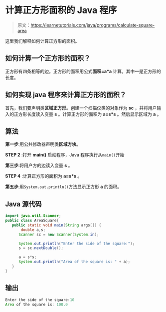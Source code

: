 # 计算正方形面积的 Java 程序

> 原文：<https://learnetutorials.com/java/programs/calculate-square-area>

这里我们解释如何计算正方形的面积。

## 如何计算一个正方形的面积？

正方形有四条相等的边。正方形的面积用公式**面积=a*a** 计算。其中**一**是正方形的长度。

## 如何实现 java 程序来计算正方形的面积？

首先，我们要声明类**区域正方形**。创建一个扫描仪类的对象作为 **sc** ，并将用户输入的正方形长度读入变量 **s** 。计算正方形的面积为 **a=s*s** 。然后显示区域为 **a** 。

## 算法

**第一步**:用公共修改器声明类**区域方块**。

**STEP 2** :打开 **main()** 启动程序，Java 程序执行从`main()`开始

**第三步**:将用户方的边读入变量 **s** 。

**STEP 4** :计算正方形的面积为 **a=s*s** 。

**第五步**:用`System.out.println()`方法显示正方形 **a** 的面积。

## Java 源代码

```java
import java.util.Scanner;
public class AreaSquare{
   public static void main(String args[]) {   
       double a,s;
      Scanner sc = new Scanner(System.in);

      System.out.println("Enter the side of the square:");
      s = sc.nextDouble();

      a = s*s;
      System.out.println("Area of the square is: " + a);    
   }
}

```

## 输出

```java
Enter the side of the square:10
Area of the square is: 100.0
```